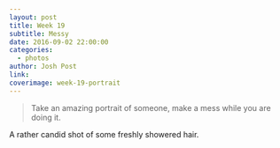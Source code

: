 ```yaml
---
layout: post
title: Week 19
subtitle: Messy
date: 2016-09-02 22:00:00
categories:
  - photos
author: Josh Post
link:
coverimage: week-19-portrait
---
```



> Take an amazing portrait of someone, make a mess while you are doing it.

A rather candid shot of some freshly showered hair.